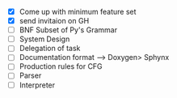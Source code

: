 - [x] Come up with minimum feature set
- [x] send invitaion on GH
- [ ] BNF Subset of Py's Grammar 
- [ ] System Design 
- [ ] Delegation of task 
- [ ] Documentation format --> Doxygen> Sphynx
- [ ] Production rules for CFG  
- [ ] Parser 
- [ ] Interpreter 

